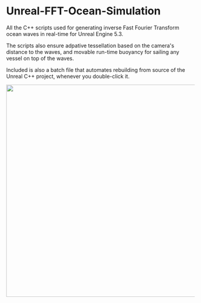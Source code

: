 # Unreal-FFT-Ocean-Simulation
All the C++ scripts used for generating inverse Fast Fourier Transform ocean waves in real-time for Unreal Engine 5.3.

The scripts also ensure adpative tessellation based on the camera's distance to the waves, and movable run-time buoyancy for sailing any vessel on top of the waves. 

Included is also a batch file that automates rebuilding from source of the Unreal C++ project, whenever you double-click it.

<img src="https://github.com/user-attachments/assets/e01e4084-7618-4306-b336-fba898190bd6" width="700" height="567" />
